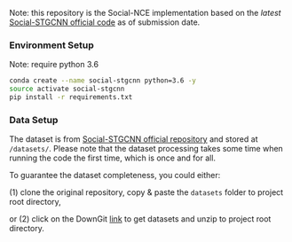 

Note: this repository is the Social-NCE implementation based on the *latest* [Social-STGCNN official code](https://github.com/abduallahmohamed/Social-STGCNN) as of submission date. 

### Environment Setup ###

Note: require python 3.6
```bash
conda create --name social-stgcnn python=3.6 -y
source activate social-stgcnn
pip install -r requirements.txt
```

### Data Setup ###

The dataset is from [Social-STGCNN official repository](https://github.com/abduallahmohamed/Social-STGCNN/tree/master/datasets) and stored at `/datasets/`. Please note that the dataset processing takes some time when running the code the first time, which is once and for all.

To guarantee the dataset completeness, you could either:

(1) clone the original repository, copy & paste the `datasets` folder to project root directory, 

or (2) click on the DownGit [link](https://downgit.github.io/#/home?url=https://github.com/abduallahmohamed/Social-STGCNN/tree/master/datasets) to get datasets and unzip to project root directory.